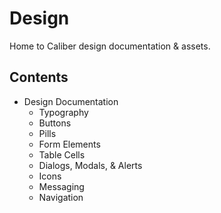 # Design

Home to Caliber design documentation & assets.

## Contents

* Design Documentation
  * Typography
  * Buttons
  * Pills
  * Form Elements
  * Table Cells
  * Dialogs, Modals, & Alerts
  * Icons
  * Messaging
  * Navigation
